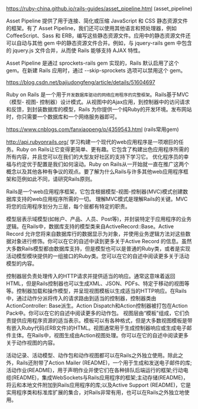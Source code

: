 https://ruby-china.github.io/rails-guides/asset_pipeline.html  (asset_pipeline)

Asset Pipeline 提供了用于连接、简化或压缩 JavaScript 和 CSS 静态资源文件的框架。有了 Asset Pipeline，我们还可以使用其他语言和预处理器，例如 CoffeeScript、Sass 和 ERB，编写这些静态资源文件。应用中的静态资源文件还可以自动与其他 gem 中的静态资源文件合并。例如，与 jquery-rails gem 中包含的 jquery.js 文件合并，从而使 Rails 能够支持 AJAX 特性。

Asset Pipeline 是通过 sprockets-rails gem 实现的，Rails 默认启用了这个 gem。在新建 Rails 应用时，通过 --skip-sprockets 选项可以禁用这个 gem。

https://blog.csdn.net/bajiudongfeng/article/details/51604697

Ruby on Rails 是一个用于`开发数据库驱动的网络应用程序的完整框架`。Rails基于MVC（模型- 视图- 控制器）设计模式。从视图中的Ajax应用，到控制器中的访问请求和反馈，到封装数据库的模型，Rails 为你提供一个纯Ruby的开发环境。发布网站时，你只需要一个数据库和一个网络服务器即可。

https://www.cnblogs.com/fanxiaopeng/p/4359543.html  (rails常用gem)

http://api.rubyonrails.org/ 
学习构建一个现代的web应用程序是一项艰巨的任务。Ruby on Rails让它变得更简单、更有趣。它包含了构建出色应用程序所需的所有内容，并且您可以在我们的大型友好社区的支持下学习它。
优化程序员的幸福与约定优于配置是我们如何滚动。Ruby on Rails从一开始就一直在推广这两个概念以及其他各种有争议的观点。要了解为什么Rails与许多其他web应用程序框架和范例如此不同，请研究Rails原则。

Rails是一个web应用程序框架，它包含根据模型-视图-控制器(MVC)模式创建数据库支持的web应用程序所需的一切。
理解MVC模式是理解Rails的关键。MVC将您的应用程序划分为三层，每个层都有特定的职责。

模型层表示域模型(如帐户、产品、人员、Post等)，并封装特定于应用程序的业务逻辑。在Rails中，数据库支持的模型类来自ActiveRecord::Base。Active Record 允许您将来自数据库行的数据显示为对象，并使用业务逻辑方法对这些数据对象进行修饰。你可以在它的自述中读到更多关于Active Record 的信息。虽然大多数Rails模型都由数据库支持，但是模型也可以是普通的Ruby类，或者是实现活动模型模块提供的一组接口的Ruby类。您可以在它的自述中阅读更多关于活动模型的内容。

控制器层负责处理传入的HTTP请求并提供适当的响应。通常这意味着返回HTML，但是Rails控制器也可以生成XML、JSON、PDFs、特定于移动的视图等等。控制器加载和操作模型，并呈现视图模板以生成适当的HTTP响应。在Rails中，通过动作分派将传入的请求路由到适当的控制器，控制器类由ActionController: Base派生。Action Dispatch和Action控制器被打包在Action Pack中。你可以在它的自述中阅读更多的动作包。
视图层由“模板”组成，它们负责提供应用程序资源的适当表示。模板可以有各种格式，但是大多数视图模板是带有嵌入Ruby代码(ERB文件)的HTML。视图通常用于生成控制器响应或生成电子邮件主体。在Rails中，视图生成由Action视图处理。你可以在它的自述中阅读更多关于动作视图的内容。

活动记录、活动模型、动作包和动作视图都可以在Rails之外独立使用。除此之外，Rails还附带了Action Mailer (README)，一个用于生成和发送电子邮件的库;活动作业(README)，用于声明作业并使它们在各种排队后端运行的框架;行动电缆(README)，集成WebSockets与Rails应用程序的框架;主动存储(README)，将云和本地文件附加到Rails应用程序的库;以及Active Support (README)，它是实用程序类和标准库扩展的集合，对Rails非常有用，也可以在Rails之外独立地使用。